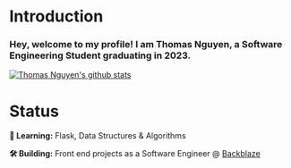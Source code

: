 # Introduction
### Hey, welcome to my profile! I am Thomas Nguyen, a Software Engineering Student graduating in 2023.

[![Thomas Nguyen's github stats](https://github-readme-stats.vercel.app/api?username=tnguyenswe&theme=nord)](https://tnguyenswe.github.io/portfolio)

# Status
**🤔 Learning:** Flask, Data Structures & Algorithms

**🛠️ Building:** Front end projects as a Software Engineer @ [Backblaze](https://www.backblaze.com)
